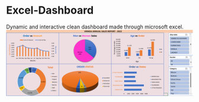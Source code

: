 # Excel-Dashboard
Dynamic and interactive clean dashboard made through microsoft excel.
<img src="https://github.com/kushal-exe/Excel-Dashboard/blob/main/vrindasalesdashboard.png"> </img>
